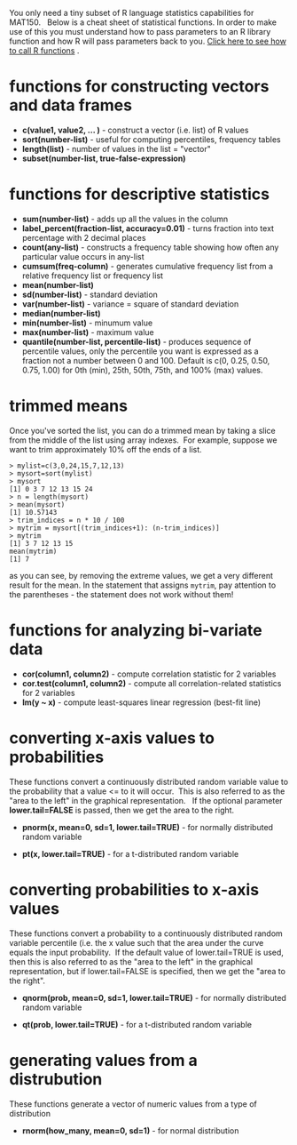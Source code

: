 You only need a tiny subset of R language statistics capabilities for MAT150.   Below is a cheat sheet of statistical functions.  In order to make use of this you must understand how to pass parameters to an R library function and how R will pass parameters back to you.   [Click here to see how to call R functions](R-function-calls.md) .

# functions for constructing vectors and data frames

* **c(value1, value2, ... )** - construct a vector (i.e. list) of R values
* **sort(number-list)** - useful for computing percentiles, frequency tables
* **length(list)** - number of values in the list = "vector"
* **subset(number-list, true-false-expression)**

# functions for descriptive statistics

* **sum(number-list)** - adds up all the values in the column
* **label_percent(fraction-list, accuracy=0.01)** - turns fraction into text percentage with 2 decimal places
* **count(any-list)** - constructs a frequency table showing how often any particular value occurs in any-list
* **cumsum(freq-column)** - generates cumulative frequency list from a relative frequency list or frequency list
* **mean(number-list)** 
* **sd(number-list)** - standard deviation
* **var(number-list)** - variance = square of standard deviation
* **median(number-list)** 
* **min(number-list)** - minumum value
* **max(number-list)** - maximum value
* **quantile(number-list, percentile-list)** - produces sequence of percentile values, only the percentile you want is expressed as a fraction not a number between 0 and 100.   Default is c(0, 0.25, 0.50, 0.75, 1.00) for 0th (min), 25th, 50th, 75th, and 100% (max) values.

# trimmed means

Once you've sorted the list, you can do a trimmed mean by taking a slice from the middle of the list using array indexes.  For example, suppose we want to trim approximately 10% off the ends of a list.

```
> mylist=c(3,0,24,15,7,12,13)
> mysort=sort(mylist)
> mysort
[1] 0 3 7 12 13 15 24
> n = length(mysort)
> mean(mysort)
[1] 10.57143
> trim_indices = n * 10 / 100
> mytrim = mysort[(trim_indices+1): (n-trim_indices)]
> mytrim
[1] 3 7 12 13 15
mean(mytrim)
[1] 7
```
as you can see, by removing the extreme values, we get a very different result for the mean.  In the statement that assigns `mytrim`, pay attention to the parentheses - the statement does not work without them!


# functions for analyzing bi-variate data

* **cor(column1, column2)** - compute correlation statistic for 2 variables 
* **cor.test(column1, column2)** - compute all correlation-related statistics for 2 variables
* **lm(y ~ x)** - compute least-squares linear regression (best-fit line)

# converting x-axis values to probabilities

These functions convert a continuously distributed random variable value to the probability that a value <= to it will occur.  This is also referred to as the "area to the left" in the graphical representation.   If the optional parameter **lower.tail=FALSE** is passed, then we get the area to the right.

* **pnorm(x, mean=0, sd=1, lower.tail=TRUE)** - for normally distributed random variable

* **pt(x, lower.tail=TRUE)** - for a t-distributed random variable

# converting probabilities to x-axis values

These functions convert a probability to a continuously distributed random variable percentile (i.e. the x value such that the area under the curve equals the input probability.  If the default value of lower.tail=TRUE is used, then this is also referred to as the "area to the left" in the graphical representation, but if lower.tail=FALSE is specified, then we get the "area to the right".

* **qnorm(prob, mean=0, sd=1, lower.tail=TRUE)** - for normally distributed random variable

* **qt(prob, lower.tail=TRUE)** - for a t-distributed random variable

# generating values from a distrubution

These functions generate a vector of numeric values from a type of distribution

* **rnorm(how_many, mean=0, sd=1)** - for normal distribution

